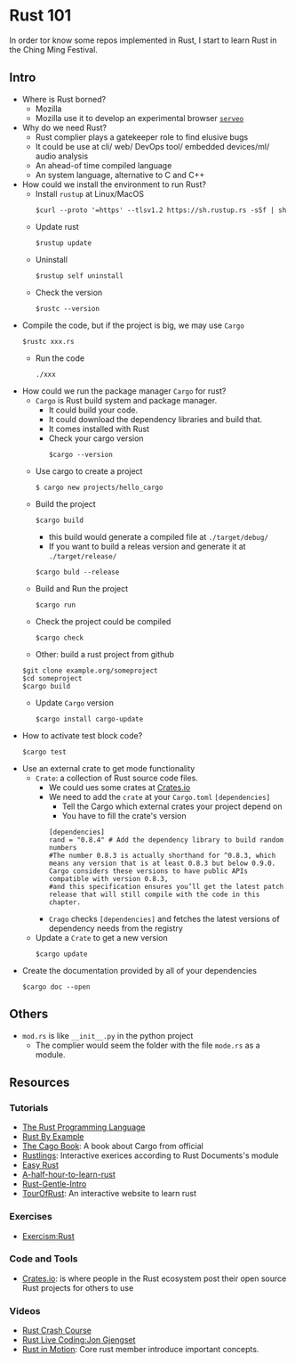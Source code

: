 # Rust 101 

In order tor know some repos implemented in Rust, I start to learn Rust in the Ching Ming Festival.

## Intro 

- Where is Rust borned?
    - Mozilla
    - Mozilla use it to develop an experimental browser [`serveo`](https://servo.org/)
- Why do we need Rust? 
    - Rust complier plays a gatekeeper role to find elusive bugs
    - It could be use at cli/ web/ DevOps tool/ embedded devices/ml/ audio analysis
    - An ahead-of time compiled language 
    - An system language, alternative to C and C++
- How could we install the environment to run Rust?
    - Install `rustup` at Linux/MacOS
        ```
        $curl --proto '=https' --tlsv1.2 https://sh.rustup.rs -sSf | sh
        ```
    - Update rust
        ```
        $rustup update
        ```
    - Uninstall 
        ```
        $rustup self uninstall
        ```
    - Check the version 
        ```
        $rustc --version
        ```
- Compile the code, but if the project is big, we may use `Cargo` 
  ```
  $rustc xxx.rs
  ```
  - Run the code
    ```
    ./xxx
    ```
- How could we run the package manager `Cargo` for rust?
    - `Cargo` is Rust build system and package manager.
        - It could build your code.
        - It could download the dependency libraries and build that.
        - It comes installed with Rust
        - Check your cargo version
            ```
            $cargo --version
            ```
    - Use cargo to create a project
        ```
        $ cargo new projects/hello_cargo
        ```
    - Build the project
        ```
        $cargo build 
        ```
        - this build would generate a compiled file at `./target/debug/`
        - If you want to build a releas version and generate it at `./target/release/`
        ```
        $cargo buld --release
        ```
    - Build and Run the project
        ```
        $cargo run 
        ```
    - Check the project could be compiled
        ```
        $cargo check 
        ```
    - Other: build a rust project from github
    ```
    $git clone example.org/someproject
    $cd someproject
    $cargo build 
    ```
    - Update `Cargo` version
        ```
        $cargo install cargo-update 
        ```
- How to activate test block code?
    ```
    $cargo test
    ```
- Use an external crate to get mode functionality
    - `Crate`: a collection of Rust source code files. 
        - We could ues some crates at [Crates.io](https://crates.io/)
        - We need to add the `crate` at your `Cargo.toml` `[dependencies]` 
            - Tell the Cargo which external crates your project depend on 
            - You have to fill the crate's version 
            ```
            [dependencies]
            rand = "0.8.4" # Add the dependency library to build random numbers
            #The number 0.8.3 is actually shorthand for ^0.8.3, which means any version that is at least 0.8.3 but below 0.9.0. Cargo considers these versions to have public APIs compatible with version 0.8.3, 
            #and this specification ensures you’ll get the latest patch release that will still compile with the code in this chapter. 
            ```
        - `Crago` checks `[dependencies]` and fetches the latest versions of dependency needs from the registry
    - Update a `Crate` to get a new version
        ```
        $cargo update 
        ```
- Create the documentation provided by all of your dependencies 
    ```
    $cargo doc --open
    ```
## Others
- `mod.rs` is like `__init__.py` in the python project
    - The complier would seem the folder with the file `mode.rs` as a module.
## Resources

### Tutorials
- [The Rust Programming Language](https://doc.rust-lang.org/book/title-page.html) 
- [Rust By Example](https://doc.rust-lang.org/book/title-page.html)
- [The Cago Book](https://doc.rust-lang.org/cargo/index.html): A book about Cargo from official
- [Rustlings](https://github.com/rust-lang/rustlings): Interactive exerices according to Rust Documents's module
- [Easy Rust](https://dhghomon.github.io/easy_rust/Chapter_6.html)
- [A-half-hour-to-learn-rust](https://fasterthanli.me/articles/a-half-hour-to-learn-rust)
- [Rust-Gentle-Intro](https://stevedonovan.github.io/rust-gentle-intro/readme.html)
- [TourOfRust](https://tourofrust.com): An interactive website to learn rust

### Exercises
- [Exercism:Rust](https://exercism.org/tracks/rust/exercises)
### Code and Tools
- [Crates.io](https://crates.io/): is where people in the Rust ecosystem post their open source Rust projects for others to use

### Videos
- [Rust Crash Course](https://www.youtube.com/watch?v=zF34dRivLOw)
- [Rust Live Coding:Jon Gjengset](https://www.youtube.com/channel/UC_iD0xppBwwsrM9DegC5cQQ)
- [Rust in Motion](https://www.manning.com/livevideo/rust-in-motion): Core rust member introduce important concepts.